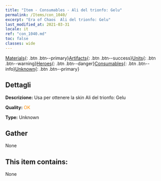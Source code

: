 ```yaml
---
title: "Item - Consumables - Ali del trionfo: Gelu"
permalink: /Items/con_1040/
excerpt: "Era of Chaos  Ali del trionfo: Gelu"
last_modified_at: 2021-03-31
locale: it
ref: "con_1040.md"
toc: false
classes: wide
---
```

 [Materials](/it/Items/){: .btn .btn--primary}[Artifacts](/it/Items/Artifacts/){: .btn .btn--success}[Units](/it/Items/Units/){: .btn .btn--warning}[Heroes](/it/Items/Heroes/){: .btn .btn--danger}[Consumables](/it/Items/Consumables/){: .btn .btn--info}[Unknown](/it/Items/Unknown/){: .btn .btn--primary}

## Dettagli
 **Descrizione:** Usa per ottenere la skin Ali del trionfo: Gelu

 **Quality:** <span style="color: #FF8C00">OK</span>

 **Type:** Unknown

## Gather

  None

## This item contains:

  None

